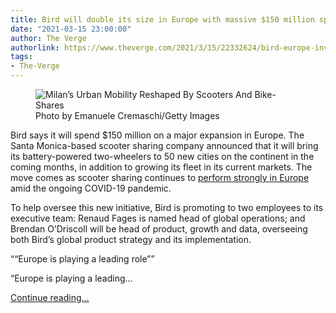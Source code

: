 ```yaml
---
title: Bird will double its size in Europe with massive $150 million spend
date: "2021-03-15 23:00:00"
author: The Verge
authorlink: https://www.theverge.com/2021/3/15/22332624/bird-europe-investment-scooter-expansion-new-hires
tags:
- The-Verge
---
```

<figure>
      <img alt="Milan’s Urban Mobility Reshaped By Scooters And Bike-Shares" src="https://cdn.vox-cdn.com/thumbor/6fRGZrveGyatRTUAmcg0lYbb9gE=/0x0:5000x3333/1310x873/cdn.vox-cdn.com/uploads/chorus_image/image/68971379/1276437584.0.jpg" />
        <figcaption>Photo by Emanuele Cremaschi/Getty Images</figcaption>
    </figure>

  <p id="LLZjN2">Bird says it will spend $150 million on a major expansion in Europe. The Santa Monica-based scooter sharing company announced that it will bring its battery-powered two-wheelers to 50 new cities on the continent in the coming months, in addition to growing its fleet in its current markets. The move comes as scooter sharing continues to <a href="https://www.cnbc.com/2020/12/07/vc-investors-are-wild-for-europes-e-scooter-rental-startups.html">perform strongly in Europe</a> amid the ongoing COVID-19 pandemic. </p>
<p id="xKHvuW">To help oversee this new initiative, Bird is promoting to two employees to its executive team: Renaud Fages is named head of global operations; and Brendan O’Driscoll will be head of product, growth and data, overseeing both Bird’s global product strategy and its implementation. </p>
<div class="c-float-right"><aside id="W9aZVI"><q>“Europe is playing a leading role”</q></aside></div>
<p id="dtju1o">“Europe is playing a leading...</p>
  <p>
    <a href="https://www.theverge.com/2021/3/15/22332624/bird-europe-investment-scooter-expansion-new-hires">Continue reading&hellip;</a>
  </p>